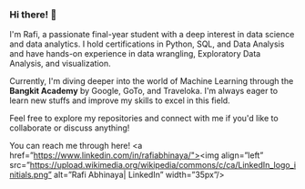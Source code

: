### Hi there! 👋

I'm Rafi, a passionate final-year student with a deep interest in data science and data analytics. I hold certifications in Python, SQL, and Data Analysis and have hands-on experience
in data wrangling, Exploratory Data Analysis, and visualization. 

Currently, I'm diving deeper into the world of Machine Learning through the **Bangkit Academy** by Google, GoTo, and Traveloka. 
I'm always eager to learn new stuffs and improve my skills to excel in this field.

Feel free to explore my repositories and connect with me if you'd like to collaborate or discuss anything!

You can reach me through here!
<a href=”https://www.linkedin.com/in/rafiabhinaya/"><img align=”left” src=”https://upload.wikimedia.org/wikipedia/commons/c/ca/LinkedIn_logo_initials.png” alt=”Rafi Abhinaya| LinkedIn” width=”35px”/></a>


<!---
RafiAbhinaya/RafiAbhinaya is a ✨ special ✨ repository because its `README.md` (this file) appears on your GitHub profile.
You can click the Preview link to take a look at your changes.
--->
